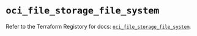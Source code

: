 # `oci_file_storage_file_system`

Refer to the Terraform Registory for docs: [`oci_file_storage_file_system`](https://registry.terraform.io/providers/oracle/oci/6.18.0/docs/resources/file_storage_file_system).

